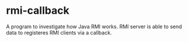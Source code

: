 # rmi-callback

A program to investigate how Java RMI works. RMI server is able to send data to registeres RMI clients via a callback.
